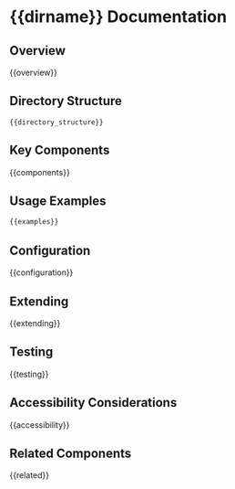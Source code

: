 # {{dirname}} Documentation

## Overview

{{overview}}

## Directory Structure

```
{{directory_structure}}
```

## Key Components

{{components}}

## Usage Examples

```bash
{{examples}}
```

## Configuration

{{configuration}}

## Extending

{{extending}}

## Testing

{{testing}}

## Accessibility Considerations

{{accessibility}}

## Related Components

{{related}} 